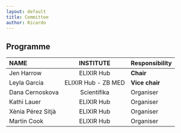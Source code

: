 ```yaml
---
layout: default
title: Committee
author: Ricardo
---
```

## Programme

|**NAME**|**INSTITUTE**|**Responsibility**|
|:---------------------|:----------------:|:----------|
| Jen Harrow                 | ELIXIR Hub  | **Chair**  |
| Leyla Garcia               | ELIXIR Hub - ZB MED | **Vice chair** |
| Dana Cernoskova            | Scientifika | Organiser  |
| Kathi Lauer                | ELIXIR Hub  | Organiser  |
| Xènia Pérez Sitjà          | ELIXIR Hub  | Organiser  |
| Martin Cook                | ELIXIR Hub  | Organiser  |
